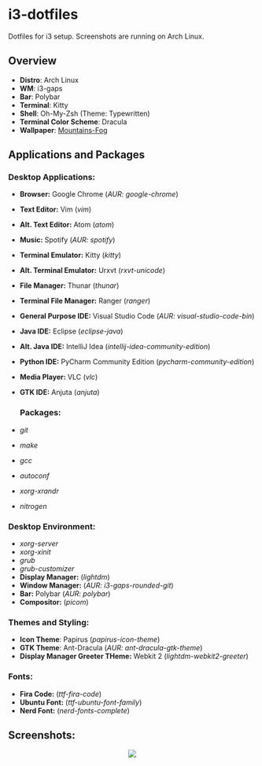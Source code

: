 # i3-dotfiles
Dotfiles for i3 setup. Screenshots are running on Arch Linux.

## Overview

* __Distro__: Arch Linux
* __WM__: i3-gaps
* __Bar__: Polybar
* __Terminal__: Kitty
* __Shell__: Oh-My-Zsh (Theme: Typewritten)
* __Terminal Color Scheme__: Dracula
* __Wallpaper__: <a href="https://www.uhdpaper.com/2018/12/mountains-fog-4k-3840x2160-34.html">Mountains-Fog</a>

## Applications and Packages

### __Desktop Applications__:
* __Browser:__ Google Chrome (_AUR: google-chrome_)
* __Text Editor:__ Vim (_vim_)
* __Alt. Text Editor:__ Atom (_atom_)
* __Music:__ Spotify (_AUR: spotify_)
* __Terminal Emulator:__ Kitty (_kitty_)
* __Alt. Terminal Emulator:__ Urxvt (_rxvt-unicode_)
* __File Manager:__ Thunar (_thunar_)
* __Terminal File Manager:__ Ranger (_ranger_)
* __General Purpose IDE:__ Visual Studio Code (_AUR: visual-studio-code-bin_)
* __Java IDE:__ Eclipse (_eclipse-java_)
* __Alt. Java IDE:__ IntelliJ Idea (_intellij-idea-community-edition_)
* __Python IDE:__ PyCharm Community Edition (_pycharm-community-edition_)
* __Media Player:__ VLC (_vlc_)
* __GTK IDE:__ Anjuta (_anjuta_)

  ### __Packages:__
* _git_
* _make_
* _gcc_
* _autoconf_
* _xorg-xrandr_
* _nitrogen_

### __Desktop Environment:__
* _xorg-server_
* _xorg-xinit_
* _grub_
* _grub-customizer_
* __Display Manager:__ (_lightdm_)
* __Window Manager:__ (_AUR: i3-gaps-rounded-git_)
* __Bar:__ Polybar (_AUR: polybar_)
* __Compositor:__ (_picom_)

### __Themes and Styling:__
* __Icon Theme__: Papirus (_papirus-icon-theme_)
* __GTK Theme__: Ant-Dracula (_AUR: ant-dracula-gtk-theme_)
* __Display Manager Greeter THeme:__ Webkit 2 (_lightdm-webkit2-greeter_)

### __Fonts__:
* __Fira Code:__ (_ttf-fira-code_)
* __Ubuntu Font:__ (_ttf-ubuntu-font-family_)
* __Nerd Font:__ (_nerd-fonts-complete_)

## Screenshots:
<p align="center">
  <img src="https://github.com/zack-ashen/i3-dotfiles/blob/master/desktop.png">
</p>
